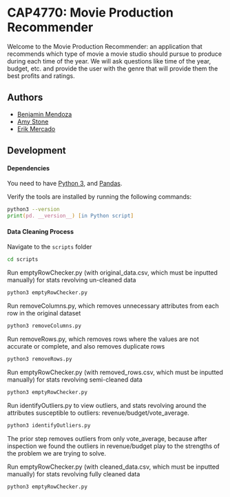 # CAP4770: Movie Production Recommender

Welcome to the Movie Production Recommender: an application that recommends which type of movie a movie studio should pursue to produce during each time of the year. We will ask questions like time of the year, budget, etc. and provide the user with the genre that will provide them the best profits and ratings.

## Authors

- [Benjamin Mendoza](https://www.github.com/bendoza)
- [Amy Stone](https://github.com/astone04)
- [Erik Mercado](https://github.com/TheLittleChosenOne)

## Development

#### Dependencies

You need to have [Python 3](https://www.python.org/downloads/),
and [Pandas](https://pandas.pydata.org/).

Verify the tools are installed by running the following commands:

```zsh
python3 --version
print(pd. __version__) [in Python script]
```

#### Data Cleaning Process

Navigate to the `scripts` folder 

```zsh
cd scripts
```

Run emptyRowChecker.py (with original_data.csv, which must be inputted manually) for stats revolving un-cleaned data

```zsh
python3 emptyRowChecker.py
``` 

Run removeColumns.py, which removes unnecessary attributes from each row in the original dataset

```zsh
python3 removeColumns.py
```

Run removeRows.py, which removes rows where the values are not accurate or complete, and also removes duplicate rows

```zsh
python3 removeRows.py
```

Run emptyRowChecker.py (with removed_rows.csv, which must be inputted manually) for stats revolving semi-cleaned data

```zsh
python3 emptyRowChecker.py
```

Run identifyOutliers.py to view outliers, and stats revolving around the attributes susceptible to outliers: revenue/budget/vote_average.
```zsh
python3 identifyOutliers.py
```

The prior step removes outliers from only vote_average, because after inspection we found the outliers in revenue/budget play to the strengths of the problem we are trying to solve.

Run emptyRowChecker.py (with cleaned_data.csv, which must be inputted manually) for stats revolving fully cleaned data

```zsh
python3 emptyRowChecker.py
```
